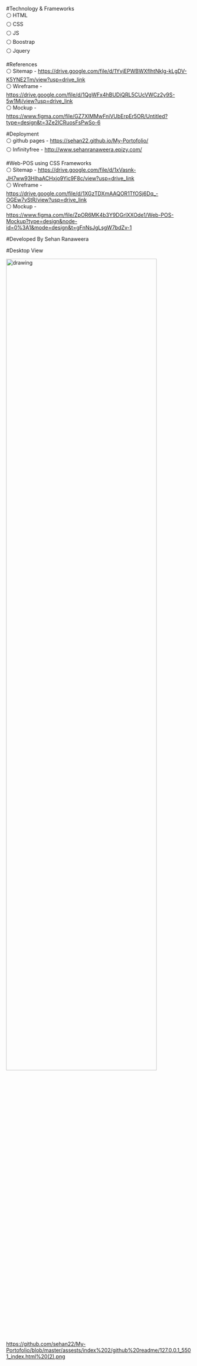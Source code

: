 #Technology & Frameworks<br>
⚪ HTML<br>
⚪ CSS<br>
⚪ JS<br>
⚪ Boostrap<br>
⚪ Jquery<br>

#References<br>
⚪ Sitemap - https://drive.google.com/file/d/1YvjEPWBWXflhtNklg-kLgDV-K5YNE2Tm/view?usp=drive_link<br>
⚪ Wireframe - https://drive.google.com/file/d/1QgWFx4hBUDiQRL5CUcVWCz2y9S-5w1Mj/view?usp=drive_link<br>
⚪ Mockup - https://www.figma.com/file/GZ7XlMMwFniVUbErpEr5OR/Untitled?type=design&t=3Ze2ICRuosFsPwSo-6<br>

#Deployment<br>
⚪ github pages - https://sehan22.github.io/My-Portofolio/<br>
⚪ Infinityfree - http://www.sehanranaweera.epizy.com/<br>

#Web-POS using CSS Frameworks<br>
⚪ Sitemap - https://drive.google.com/file/d/1xVasnk-JH7ww93HIhaACHxjo9Yic9F8c/view?usp=drive_link <br>
⚪ Wireframe - https://drive.google.com/file/d/1XGzTDXmAAQOR1TfOSj6Dq_-OGEw7vStR/view?usp=drive_link<br>
⚪ Mockup - https://www.figma.com/file/ZpOR6MK4b3Y9DGrlXXOde1/Web-POS-Mockup?type=design&node-id=0%3A1&mode=design&t=gFnNsJgLsgW7bdZv-1<br>

#Developed By Sehan Ranaweera<br>

#Desktop View

[      <img src="src/MyPortofolio/assests/index 2/github readme/127.0.0.1_5501_index.html (2).png" alt="drawing" width="90%" height="75%" align="center">](https://github.com/sehan22/My-Portofolio/blob/master/assests/index%202/github%20readme/127.0.0.1_5501_index.html%20(2).png)https://github.com/sehan22/My-Portofolio/blob/master/assests/index%202/github%20readme/127.0.0.1_5501_index.html%20(2).png

